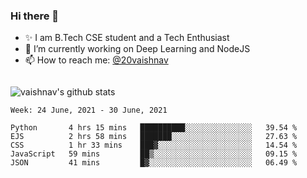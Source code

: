### Hi there 👋

<!--
**vaishnav-197/vaishnav-197** is a ✨ _special_ ✨ repository because its `README.md` (this file) appears on your GitHub profile.

Here are some ideas to get you started:
-->

- ✨ I am B.Tech CSE student and a Tech Enthusiast
- 🔭 I’m currently working on Deep Learning and NodeJS
- 📫 How to reach me: [@20vaishnav](https://twitter.com/20vaishnav)


<img src="https://github.com/vaishnav-197/vaishnav-197/blob/main/images/stat.svg" alt=""/>


![vaishnav's github stats](https://github-readme-stats.vercel.app/api?username=vaishnav-197&show_icons=true&theme=dark&count_private=true)



<!--START_SECTION:waka-->
```text
Week: 24 June, 2021 - 30 June, 2021

Python       4 hrs 15 mins   ██████████░░░░░░░░░░░░░░░   39.54 % 
EJS          2 hrs 58 mins   ███████░░░░░░░░░░░░░░░░░░   27.63 % 
CSS          1 hr 33 mins    ███▓░░░░░░░░░░░░░░░░░░░░░   14.54 % 
JavaScript   59 mins         ██▒░░░░░░░░░░░░░░░░░░░░░░   09.15 % 
JSON         41 mins         █▓░░░░░░░░░░░░░░░░░░░░░░░   06.49 % 
```
<!--END_SECTION:waka-->
